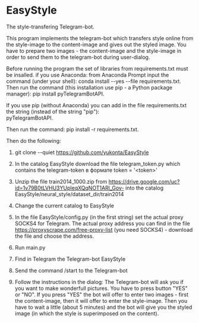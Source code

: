 # EasyStyle
The style-transfering Telegram-bot.

This program implements the telegram-bot which transfers style online from the style-image to the content-image and gives out the styled image.
You have to prepare two images - the content-image and the style-image in order to send them to the telegram-bot during user-dialog.

Before running the program the set of libraries from requirements.txt must be insalled.
if you use Anaconda: from Anaconda Prompt input the command (under your shell):
conda install --yes --file requirements.txt.
Then run the command (this installation use pip - a Python package manager):
pip install pyTelegramBotAPI.

If you use pip (without Anaconda) you can add in the file requirements.txt the string (instead of the string "pip"):  
pyTelegramBotAPI.

Then run the command:
pip install -r requirements.txt.

Then do the following:
1) git clone --quiet https://github.com/yukonta/EasyStyle  
2) In the catalog EasyStyle download the file telegram_token.py which contains the telegram-token в формате token = '\<token\>'
3) Unzip the file train2014_1000.zip from https://drive.google.com/uc?id=1v79B0tLVHU3YUpIeqXQqNOT1ARl_Gov- into the catalog EasyStyle/neural_style/dataset_dir/train2014
4) Change the current catalog to EasyStyle
5) In the file EasyStyle/config.py (in the first string) set the actual proxy SOCKS4 for Telegram. The actual proxy address you can find in the file  https://proxyscrape.com/free-proxy-list (you need SOCKS4) - download the file and choose the address.

6) Run main.py

7) Find in Telegram the Telegram-bot EasyStyle 
8) Send the command /start to the Telegram-bot
9) Follow the instructions in the dialog: The Telegram-bot will ask you if you want to make wonderfull pictures. You have to press button "YES" or "NO". If you press "YES" the bot will offer to enter two images - first the content-image, then it will offer to enter the style-image. Then you have to wait a little (about 5 minutes) and the bot will give you the styled image (in which the style is superimposed on the content).




